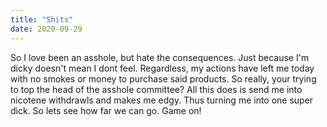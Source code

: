 ```yaml
---
title: "Shits"
date: 2020-09-29
---
```


So I love been an asshole, but hate the consequences.  Just because I'm dicky doesn't mean I dont feel.  Regardless, my actions have left me today with no smokes or money to purchase said products.  So really, your trying to top the head of the asshole committee?  All this does is send me into nicotene withdrawls and makes me edgy.  Thus turning me into one super dick. So lets see how far we can go.  Game on! 
